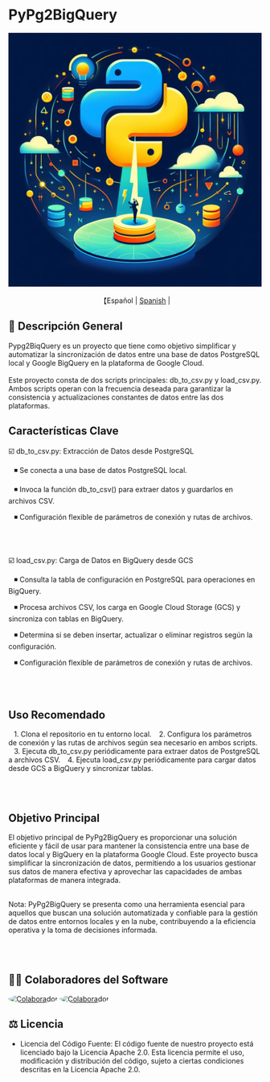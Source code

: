 # PyPg2BigQuery
<p align="center">
  <img src='pypg2biqquery_logo.jpg' width=550>
</p>
<p align="center">
    【Español | <a href="readme/README.md">Spanish</a> | 
</p>

## 📖 Descripción General

Pypg2BiqQuery es un proyecto que tiene como objetivo simplificar y automatizar la sincronización de datos entre una base de datos PostgreSQL local y Google BigQuery en la plataforma de Google Cloud.
<br><br>
Este proyecto consta de dos scripts principales: db_to_csv.py y load_csv.py.
Ambos scripts operan con la frecuencia deseada para garantizar la consistencia y actualizaciones constantes de datos entre las dos plataformas.

## Características Clave
☑️ db_to_csv.py: Extracción de Datos desde PostgreSQL

  ◾ Se conecta a una base de datos PostgreSQL local.

  ◾ Invoca la función db_to_csv() para extraer datos y guardarlos en archivos CSV.

  ◾ Configuración flexible de parámetros de conexión y rutas de archivos.

<br><br>

☑️ load_csv.py: Carga de Datos en BigQuery desde GCS

  ◾ Consulta la tabla de configuración en PostgreSQL para operaciones en BigQuery.

  ◾ Procesa archivos CSV, los carga en Google Cloud Storage (GCS) y sincroniza con tablas en BigQuery.

  ◾ Determina si se deben insertar, actualizar o eliminar registros según la configuración.

  ◾ Configuración flexible de parámetros de conexión y rutas de archivos.

<br><br>

## Uso Recomendado
  1. Clona el repositorio en tu entorno local.
  2. Configura los parámetros de conexión y las rutas de archivos según sea necesario en ambos scripts.
  3. Ejecuta db_to_csv.py periódicamente para extraer datos de PostgreSQL a archivos CSV.
  4. Ejecuta load_csv.py periódicamente para cargar datos desde GCS a BigQuery y sincronizar tablas.

<br><br>

## Objetivo Principal
El objetivo principal de PyPg2BigQuery es proporcionar una solución eficiente y fácil de usar para mantener la consistencia entre una base de datos local y BigQuery en la plataforma Google Cloud.
Este proyecto busca simplificar la sincronización de datos, permitiendo a los usuarios gestionar sus datos de manera efectiva y aprovechar las capacidades de ambas plataformas de manera integrada.
<br><br>

Nota: PyPg2BigQuery se presenta como una herramienta esencial para aquellos que buscan una solución automatizada y confiable para la gestión de datos entre entornos locales y en la nube, contribuyendo a la eficiencia operativa y la toma de decisiones informada.

<br><br>

## 👨‍💻‍ Colaboradores del Software
<a href="https://github.com/emmanuhellt"><img src="https://avatars.githubusercontent.com/u/136921808?v=4" alt="Colaborador" style="width:5%; border-radius: 50%;"/></a>
<a href="https://github.com/jculebro"><img src="https://avatars.githubusercontent.com/u/2366703?v=4" alt="Colaborador" style="width:5%; border-radius: 50%;"/></a>

## ⚖️ Licencia

- Licencia del Código Fuente: El código fuente de nuestro proyecto está licenciado bajo la Licencia Apache 2.0. Esta licencia permite el uso, modificación y distribución del código, sujeto a ciertas condiciones descritas en la Licencia Apache 2.0.
